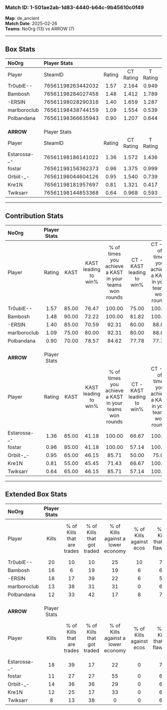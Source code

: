 ### Match ID: 1-501ae2ab-1d83-4440-b64c-9b45610c0f49  
**Map**: de_ancient  
**Match Date**: 2025-02-26  
**Teams**: NoOrg (13) vs ARROW (7)  

---  

## Box Stats  

| **NoOrg**    | Player Stats      |        |           |          |       |      |       |         |        |      |     |
| :- | :- | :-: | :-: | :-: | :-: | :-: | :-: | :-: | :-: | :-: | :-: |
| Player       | SteamID           | Rating | CT Rating | T Rating | KAST  | ADR  | Kills | Assists | Deaths | K/D  | HS% |
| Tr0ublE--    | 76561198263442032 |  1.57  |   2.164   |  0.949   | 85.00 | 94.1 |  20   |    3    |   11   | 1.82 | 25  |
| Bambosh      | 76561198284027458 |  1.48  |   1.412   |  1.789   | 90.00 | 96.8 |  16   |    6    |   10   | 1.60 | 81  |
| -ERSIN       | 76561198028290316 |  1.40  |   1.659   |  1.287   | 85.00 | 85.3 |  18   |    3    |   13   | 1.38 | 55  |
| marlboroclub | 76561198438744159 |  1.09  |   1.554   |  0.539   | 75.00 | 71.4 |  13   |    7    |   13   | 1.00 | 53  |
| Polbandana   | 76561198366635943 |  0.90  |   1.207   |  0.644   | 70.00 | 66.4 |  12   |    5    |   16   | 0.75 | 33  |
|              |                   |        |           |          |       |      |       |         |        |      |     |
|              |                   |        |           |          |       |      |       |         |        |      |     |
|              |                   |        |           |          |       |      |       |         |        |      |     |
| **ARROW**    | Player Stats      |        |           |          |       |      |       |         |        |      |     |
| Player       | SteamID           | Rating | CT Rating | T Rating | KAST  | ADR  | Kills | Assists | Deaths | K/D  | HS% |
| Estarossa-_- | 76561198186141022 |  1.36  |   1.572   |  1.436   | 85.00 | 93.4 |  18   |    5    |   16   | 1.13 | 55  |
| fostar       | 76561198156362373 |  0.96  |   1.375   |  0.999   | 85.00 | 68.3 |  11   |    8    |   17   | 0.65 | 18  |
| Orbiit-_-    | 76561198044604126 |  0.95  |   1.540   |  0.739   | 65.00 | 64.7 |  14   |    1    |   15   | 0.93 | 42  |
| Kre1N        | 76561198181957697 |  0.81  |   1.321   |  0.417   | 55.00 | 58.4 |  12   |    2    |   14   | 0.86 | 50  |
| Twiksarr     | 76561198144853368 |  0.64  |   0.968   |  0.593   | 65.00 | 57.2 |   8   |    5    |   17   | 0.47 | 87  |
---  

## Contribution Stats  

| **NoOrg**    | Player Stats |       |                      |                                                        |                           |                                                             |                          |                                                            |
| :- | :-: | :-: | :-: | :-: | :-: | :-: | :-: | :-: |
| Player       |    Rating    | KAST  | KAST leading to win% | % of times you achieve a KAST in your teams won rounds | CT - KAST leading to win% | CT - % of times you achieve a KAST in your teams won rounds | T - KAST leading to win% | T - % of times you achieve a KAST in your teams won rounds |
| Tr0ublE--    |     1.57     | 85.00 |        76.47         |                         100.00                         |           75.00           |                           100.00                            |          80.00           |                           100.00                           |
| Bambosh      |     1.48     | 90.00 |        72.22         |                         100.00                         |           81.82           |                           100.00                            |          57.14           |                           100.00                           |
| -ERSIN       |     1.40     | 85.00 |        70.59         |                         92.31                          |           80.00           |                            88.89                            |          57.14           |                           100.00                           |
| marlboroclub |     1.09     | 75.00 |        80.00         |                         92.31                          |           80.00           |                            88.89                            |          80.00           |                           100.00                           |
| Polbandana   |     0.90     | 70.00 |        78.57         |                         84.62                          |           77.78           |                            77.78                            |          80.00           |                           100.00                           |
|              |              |       |                      |                                                        |                           |                                                             |                          |                                                            |
|              |              |       |                      |                                                        |                           |                                                             |                          |                                                            |
|              |              |       |                      |                                                        |                           |                                                             |                          |                                                            |
| **ARROW**    | Player Stats |       |                      |                                                        |                           |                                                             |                          |                                                            |
| Player       |    Rating    | KAST  | KAST leading to win% | % of times you achieve a KAST in your teams won rounds | CT - KAST leading to win% | CT - % of times you achieve a KAST in your teams won rounds | T - KAST leading to win% | T - % of times you achieve a KAST in your teams won rounds |
| Estarossa-_- |     1.36     | 85.00 |        41.18         |                         100.00                         |           66.67           |                           100.00                            |          27.27           |                           100.00                           |
| fostar       |     0.96     | 85.00 |        41.18         |                         100.00                         |           57.14           |                           100.00                            |          30.00           |                           100.00                           |
| Orbiit-_-    |     0.95     | 65.00 |        46.15         |                         85.71                          |           50.00           |                            75.00                            |          42.86           |                           100.00                           |
| Kre1N        |     0.81     | 55.00 |        45.45         |                         71.43                          |           66.67           |                           100.00                            |          20.00           |                           33.33                            |
| Twiksarr     |     0.64     | 65.00 |        46.15         |                         85.71                          |           57.14           |                           100.00                            |          33.33           |                           66.67                            |
---  

## Extended Box Stats  

| **NoOrg**    | Player Stats |                            |                            |                                    |                         |                              |                                 |        |                             |                                     |                          |                               |                            |
| :- | :-: | :-: | :-: | :-: | :-: | :-: | :-: | :-: | :-: | :-: | :-: | :-: | :-: |
| Player       |    Kills     | % of Kills that are trades | % of Kills that got traded | % of Kills against a lower economy | % of Kills against ecos | % of Kills that are flawless | % of Kills that are close duels | Deaths | % of Deaths that get traded | % of Deaths against a lower economy | % of Deaths against ecos | % of Deaths that are flawless | % of Deaths that are close |
| Tr0ublE--    |      20      |             10             |             10             |                 25                 |           10            |              70              |                5                |   11   |             36              |                 27                  |            0             |              55               |             9              |
| Bambosh      |      16      |             6              |             19             |                 19                 |            6            |              63              |                6                |   10   |             30              |                 30                  |            0             |              70               |             20             |
| -ERSIN       |      18      |             17             |             39             |                 22                 |            6            |              56              |                0                |   13   |             31              |                 23                  |            0             |              85               |             8              |
| marlboroclub |      13      |             38             |             31             |                 31                 |            0            |              62              |                0                |   13   |             15              |                 23                  |            8             |              77               |             0              |
| Polbandana   |      12      |             33             |             42             |                 17                 |            8            |              75              |                0                |   16   |             19              |                 31                  |            6             |              50               |             13             |
|              |              |                            |                            |                                    |                         |                              |                                 |        |                             |                                     |                          |                               |                            |
|              |              |                            |                            |                                    |                         |                              |                                 |        |                             |                                     |                          |                               |                            |
|              |              |                            |                            |                                    |                         |                              |                                 |        |                             |                                     |                          |                               |                            |
| **ARROW**    | Player Stats |                            |                            |                                    |                         |                              |                                 |        |                             |                                     |                          |                               |                            |
| Player       |    Kills     | % of Kills that are trades | % of Kills that got traded | % of Kills against a lower economy | % of Kills against ecos | % of Kills that are flawless | % of Kills that are close duels | Deaths | % of Deaths that get traded | % of Deaths against a lower economy | % of Deaths against ecos | % of Deaths that are flawless | % of Deaths that are close |
| Estarossa-_- |      18      |             39             |             17             |                 22                 |            0            |              72              |                6                |   16   |             31              |                 19                  |            0             |              44               |             6              |
| fostar       |      11      |             27             |             27             |                 55                 |            0            |              64              |                9                |   17   |             41              |                 12                  |            0             |              59               |             0              |
| Orbiit-_-    |      14      |             36             |             36             |                 29                 |            0            |              64              |                0                |   15   |             27              |                 13                  |            0             |              73               |             0              |
| Kre1N        |      12      |             25             |             17             |                 33                 |            0            |              67              |               17                |   14   |              7              |                 29                  |            0             |              93               |             0              |
| Twiksarr     |      8       |             13             |             38             |                 0                  |            0            |              63              |               25                |   17   |             24              |                 12                  |            0             |              71               |             6              |
